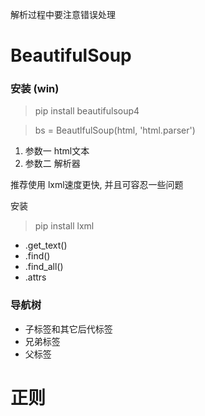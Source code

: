 解析过程中要注意错误处理

# BeautifulSoup

### 安装 (win)
> pip install beautifulsoup4

> bs = BeautlfulSoup(html, 'html.parser')
1. 参数一 html文本
2. 参数二 解析器

推荐使用 lxml速度更快, 并且可容忍一些问题

安装
> pip install lxml

- .get_text()
- .find()
- .find_all()
- .attrs

### 导航树
- 子标签和其它后代标签
- 兄弟标签
- 父标签

# 正则